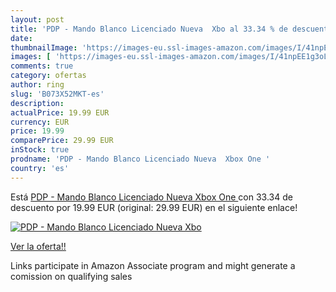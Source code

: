 ```yaml
---
layout: post
title: 'PDP - Mando Blanco Licenciado Nueva  Xbo al 33.34 % de descuento'
date: 
thumbnailImage: 'https://images-eu.ssl-images-amazon.com/images/I/41npEE1g3oL._SL200_.jpg'
images: [ 'https://images-eu.ssl-images-amazon.com/images/I/41npEE1g3oL._SL200_.jpg' ]
comments: true
category: ofertas
author: ring
slug: 'B073X52MKT-es'
description:
actualPrice: 19.99 EUR
currency: EUR
price: 19.99
comparePrice: 29.99 EUR
inStock: true
prodname: 'PDP - Mando Blanco Licenciado Nueva  Xbox One '
country: 'es'
---
```


Está [PDP - Mando Blanco Licenciado Nueva  Xbox One ](https://www.amazon.es/dp/B073X52MKT/?tag=tolees-21) con 33.34 de descuento por 19.99 EUR (original: 29.99 EUR) en el siguiente enlace!

[![PDP - Mando Blanco Licenciado Nueva  Xbo](https://images-eu.ssl-images-amazon.com/images/I/41npEE1g3oL._SL200_.jpg)](https://www.amazon.es/dp/B073X52MKT/?tag=tolees-21)

[Ver la oferta!!](https://www.amazon.es/dp/B073X52MKT/?tag=tolees-21)

Links participate in Amazon Associate program and might generate a comission on qualifying sales


